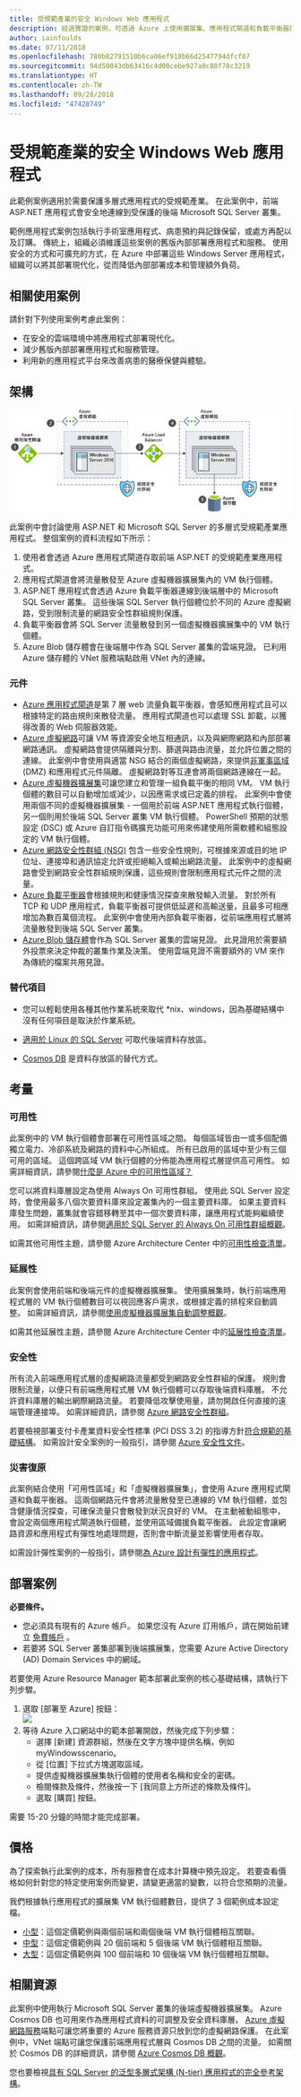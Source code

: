 ```yaml
---
title: 受規範產業的安全 Windows Web 應用程式
description: 經過實證的案例，可透過 Azure 上使用擴展集、應用程式閘道和負載平衡器的 Windows Server，建置安全、多層式 Web 應用程式。
author: iainfoulds
ms.date: 07/11/2018
ms.openlocfilehash: 780b82791510b6ca06ef918b66d2547794dfcf87
ms.sourcegitcommit: 94d50043db63416c4d00cebe927a0c88f78c3219
ms.translationtype: HT
ms.contentlocale: zh-TW
ms.lasthandoff: 09/28/2018
ms.locfileid: "47428749"
---
```

# <a name="secure-windows-web-application-for-regulated-industries"></a>受規範產業的安全 Windows Web 應用程式

此範例案例適用於需要保護多層式應用程式的受規範產業。 在此案例中，前端 ASP.NET 應用程式會安全地連線到受保護的後端 Microsoft SQL Server 叢集。

範例應用程式案例包括執行手術室應用程式、病患預約與記錄保留，或處方再配以及訂購。 傳統上，組織必須維護這些案例的舊版內部部署應用程式和服務。 使用安全的方式和可擴充的方式，在 Azure 中部署這些 Windows Server 應用程式，組織可以將其部署現代化，從而降低內部部署成本和管理額外負荷。

## <a name="related-use-cases"></a>相關使用案例

請針對下列使用案例考慮此案例：

* 在安全的雲端環境中將應用程式部署現代化。
* 減少舊版內部部署應用程式和服務管理。
* 利用新的應用程式平台來改善病患的醫療保健與體驗。

## <a name="architecture"></a>架構

![受規範產業的多層式 Windows Server 應用程式相關 Azure 元件的架構概觀][architecture]

此案例中會討論使用 ASP.NET 和 Microsoft SQL Server 的多層式受規範產業應用程式。 整個案例的資料流程如下所示：

1. 使用者會透過 Azure 應用程式閘道存取前端 ASP.NET 的受規範產業應用程式。
2. 應用程式閘道會將流量散發至 Azure 虛擬機器擴展集內的 VM 執行個體。
3. ASP.NET 應用程式會透過 Azure 負載平衡器連線到後端層中的 Microsoft SQL Server 叢集。 這些後端 SQL Server 執行個體位於不同的 Azure 虛擬網路，受到限制流量的網路安全性群組規則保護。
4. 負載平衡器會將 SQL Server 流量散發到另一個虛擬機器擴展集中的 VM 執行個體。
5. Azure Blob 儲存體會在後端層中作為 SQL Server 叢集的雲端見證。  已利用 Azure 儲存體的 VNet 服務端點啟用 VNet 內的連線。

### <a name="components"></a>元件

* [Azure 應用程式閘道][appgateway-docs]是第 7 層 web 流量負載平衡器，會感知應用程式且可以根據特定的路由規則來散發流量。 應用程式閘道也可以處理 SSL 卸載，以獲得改善的 Web 伺服器效能。
* [Azure 虛擬網路][vnet-docs]可讓 VM 等資源安全地互相通訊，以及與網際網路和內部部署網路通訊。 虛擬網路會提供隔離與分割、篩選與路由流量，並允許位置之間的連線。 此案例中會使用與適當 NSG 結合的兩個虛擬網路，來提供[非軍事區域][ dmz] (DMZ) 和應用程式元件隔離。 虛擬網路對等互連會將兩個網路連線在一起。
* [Azure 虛擬機器擴展集][scaleset-docs]可讓您建立和管理一組負載平衡的相同 VM。 VM 執行個體的數目可以自動增加或減少，以因應需求或已定義的排程。 此案例中會使用兩個不同的虛擬機器擴展集 - 一個用於前端 ASP.NET 應用程式執行個體，另一個則用於後端 SQL Server 叢集 VM 執行個體。 PowerShell 預期的狀態設定 (DSC) 或 Azure 自訂指令碼擴充功能可用來佈建使用所需軟體和組態設定的 VM 執行個體。
* [Azure 網路安全性群組 (NSG)][nsg-docs] 包含一些安全性規則，可根據來源或目的地 IP 位址、連接埠和通訊協定允許或拒絕輸入或輸出網路流量。 此案例中的虛擬網路會受到網路安全性群組規則保護，這些規則會限制應用程式元件之間的流量。
* [Azure 負載平衡器][loadbalancer-docs]會根據規則和健康情況探查來散發輸入流量。 對於所有 TCP 和 UDP 應用程式，負載平衡器可提供低延遲和高輸送量，且最多可相應增加為數百萬個流程。 此案例中會使用內部負載平衡器，從前端應用程式層將流量散發到後端 SQL Server 叢集。
* [Azure Blob 儲存體][cloudwitness-docs]會作為 SQL Server 叢集的雲端見證。 此見證用於需要額外投票來決定仲裁的叢集作業及決策。 使用雲端見證不需要額外的 VM 來作為傳統的檔案共用見證。

### <a name="alternatives"></a>替代項目

* 您可以輕鬆使用各種其他作業系統來取代 *nix、windows，因為基礎結構中沒有任何項目是取決於作業系統。

* [適用於 Linux 的 SQL Server][sql-linux] 可取代後端資料存放區。

* [Cosmos DB][cosmos] 是資料存放區的替代方式。

## <a name="considerations"></a>考量

### <a name="availability"></a>可用性

此案例中的 VM 執行個體會部署在可用性區域之間。 每個區域皆由一或多個配備獨立電力、冷卻系統及網路的資料中心所組成。 所有已啟用的區域中至少有三個可用的區域。 這個跨區域 VM 執行個體的分佈能為應用程式層提供高可用性。 如需詳細資訊，請參閱[什麼是 Azure 中的可用性區域？][azureaz-docs]

您可以將資料庫層設定為使用 Always On 可用性群組。 使用此 SQL Server 設定時，會使用最多八個次要資料庫來設定叢集內的一個主要資料庫。 如果主要資料庫發生問題，叢集就會容錯移轉至其中一個次要資料庫，讓應用程式能夠繼續使用。 如需詳細資訊，請參閱[適用於 SQL Server 的 Always On 可用性群組概觀][sqlalwayson-docs]。

如需其他可用性主題，請參閱 Azure Architecture Center 中的[可用性檢查清單][availability]。

### <a name="scalability"></a>延展性

此案例會使用前端和後端元件的虛擬機器擴展集。 使用擴展集時，執行前端應用程式層的 VM 執行個體數目可以視回應客戶需求，或根據定義的排程來自動調整。 如需詳細資訊，請參閱[使用虛擬機器擴展集自動調整概觀][vmssautoscale-docs]。

如需其他延展性主題，請參閱 Azure Architecture Center 中的[延展性檢查清單][scalability]。

### <a name="security"></a>安全性

所有流入前端應用程式層的虛擬網路流量都受到網路安全性群組的保護。 規則會限制流量，以便只有前端應用程式層 VM 執行個體可以存取後端資料庫層。 不允許資料庫層的輸出網際網路流量。 若要降低攻擊使用量，請勿開啟任何直接的遠端管理連接埠。 如需詳細資訊，請參閱 [Azure 網路安全性群組][nsg-docs]。

若要檢視部署支付卡產業資料安全性標準 (PCI DSS 3.2) 的指導方針[符合規範的基礎結構][pci-dss]。 如需設計安全案例的一般指引，請參閱 [Azure 安全性文件][security]。

### <a name="resiliency"></a>災害復原

此案例結合使用「可用性區域」和「虛擬機器擴展集」，會使用 Azure 應用程式閘道和負載平衡器。 這兩個網路元件會將流量散發至已連線的 VM 執行個體，並包含健康情況探查，可確保流量只會散發到狀況良好的 VM。 在主動被動組態中，會設定兩個應用程式閘道執行個體，並使用區域備援負載平衡器。 此設定會讓網路資源和應用程式有彈性地處理問題，否則會中斷流量並影響使用者存取。

如需設計彈性案例的一般指引，請參閱[為 Azure 設計有彈性的應用程式][resiliency]。

## <a name="deploy-the-scenario"></a>部署案例

**必要條件。**

* 您必須具有現有的 Azure 帳戶。 如果您沒有 Azure 訂用帳戶，請在開始前建立 [免費帳戶](https://azure.microsoft.com/free/?WT.mc_id=A261C142F) 。
* 若要將 SQL Server 叢集部署到後端擴展集，您需要 Azure Active Directory (AD) Domain Services 中的網域。

若要使用 Azure Resource Manager 範本部署此案例的核心基礎結構，請執行下列步驟。

1. 選取 [部署至 Azure] 按鈕：<br><a href="https://portal.azure.com/#create/Microsoft.Template/uri/https%3A%2F%2Fraw.githubusercontent.com%2Fmspnp%2Fsolution-architectures%2Fmaster%2Finfrastructure%2Fregulated-multitier-app%2Fazuredeploy.json" target="_blank"><img src="https://azuredeploy.net/deploybutton.png"/></a>
2. 等待 Azure 入口網站中的範本部署開啟，然後完成下列步驟：
   * 選擇 [新建] 資源群組，然後在文字方塊中提供名稱，例如 myWindowsscenario。
   * 從 [位置] 下拉式方塊選取區域。
   * 提供虛擬機器擴展集執行個體的使用者名稱和安全的密碼。
   * 檢閱條款及條件，然後按一下 [我同意上方所述的條款及條件]。
   * 選取 [購買] 按鈕。

需要 15-20 分鐘的時間才能完成部署。

## <a name="pricing"></a>價格

為了探索執行此案例的成本，所有服務會在成本計算機中預先設定。  若要查看價格如何針對您的特定使用案例而變更，請變更適當的變數，以符合您預期的流量。

我們根據執行應用程式的擴展集 VM 執行個體數目，提供了 3 個範例成本設定檔。

* [小型][small-pricing]：這個定價範例與兩個前端和兩個後端 VM 執行個體相互關聯。
* [中型][medium-pricing]：這個定價範例與 20 個前端和 5 個後端 VM 執行個體相互關聯。
* [大型][large-pricing]：這個定價範例與 100 個前端和 10 個後端 VM 執行個體相互關聯。

## <a name="related-resources"></a>相關資源

此案例中使用執行 Microsoft SQL Server 叢集的後端虛擬機器擴展集。 Azure Cosmos DB 也可用來作為應用程式資料的可調整及安全資料庫層。 [Azure 虛擬網路服務][vnetendpoint-docs]端點可讓您將重要的 Azure 服務資源只放到您的虛擬網路保護。 在此案例中，VNet 端點可讓您保護前端應用程式層與 Cosmos DB 之間的流量。 如需關於 Cosmos DB 的詳細資訊，請參閱 [Azure Cosmos DB 概觀][azurecosmosdb-docs]。

您也要檢視[具有 SQL Server 的泛型多層式架構 (N-tier) 應用程式的完全參考架構][ntiersql-ra]。

<!-- links -->
[appgateway-docs]: /azure/application-gateway/overview
[architecture]: ./media/regulated-multitier-app/architecture-regulated-multitier-app.png
[autoscaling]: /azure/architecture/best-practices/auto-scaling
[availability]: ../../checklist/availability.md
[azureaz-docs]: /azure/availability-zones/az-overview
[azurecosmosdb-docs]: /azure/cosmos-db/introduction
[cloudwitness-docs]: /windows-server/failover-clustering/deploy-cloud-witness
[loadbalancer-docs]: /azure/load-balancer/load-balancer-overview
[nsg-docs]: /azure/virtual-network/security-overview
[ntiersql-ra]: /azure/architecture/reference-architectures/n-tier/n-tier-sql-server
[resiliency]: /azure/architecture/resiliency/ 
[security]: /azure/security/
[scalability]: /azure/architecture/checklist/scalability 
[scaleset-docs]: /azure/virtual-machine-scale-sets/overview
[sqlalwayson-docs]: /sql/database-engine/availability-groups/windows/overview-of-always-on-availability-groups-sql-server
[vmssautoscale-docs]: /azure/virtual-machine-scale-sets/virtual-machine-scale-sets-autoscale-overview
[vnet-docs]: /azure/virtual-network/virtual-networks-overview
[vnetendpoint-docs]: /azure/virtual-network/virtual-network-service-endpoints-overview
[pci-dss]: /azure/security/blueprints/pcidss-iaaswa-overview
[dmz]: /azure/virtual-network/virtual-networks-dmz-nsg
[cosmos]: /azure/cosmos-db/
[sql-linux]: /sql/linux/sql-server-linux-overview?view=sql-server-linux-2017

[small-pricing]: https://azure.com/e/711bbfcbbc884ef8aa91cdf0f2caff72
[medium-pricing]: https://azure.com/e/b622d82d79b34b8398c4bce35477856f
[large-pricing]: https://azure.com/e/1d99d8b92f90496787abecffa1473a93
